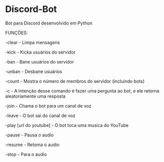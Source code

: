 # Discord-Bot

Bot para Discord desenvolvido em Python

FUNÇÕES:

-clear - Limpa mensagens

-kick - Kicka usuários do servidor

-ban - Bane usuários do servidor

-unban - Desbane usuários

-count - Mostra o número de membros do servidor (incluindo bots)

-c - A intenção desse comando é fazer uma pergunta ao bot, e ele retorna aleatoriamente uma resposta

-join - Chama o bot para um canal de voz

-leave - O bot sai do canal de voz

-play [url do youtube] - O bot toca uma musica do YouTube

-pause - Pausa o audio

-resume - Retoma o audio

-stop - Para o audio

